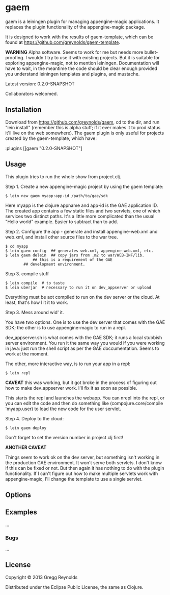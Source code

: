 # gaem

gaem is a leiningen plugin for managing appengine-magic applications.
It replaces the plugin functionality of the appengine-magic package.

It is designed to work with the results of gaem-template, which can be
found at https://github.com/greynolds/gaem-template.

**WARNING** Alpha software.  Seems to work for me but needs more
  bullet-proofing.  I wouldn't try to use it with existing projects.
  But it is suitable for exploring appengine-magic, not to mention
  leiningen.  Documentation will have to wait, in the meantime the
  code should be clear enough provided you understand leiningen
  templates and plugins, and mustache.

  Latest version: 0.2.0-SNAPSHOT

  Collaborators welcomed.

## Installation

Download from https://github.com/greynolds/gaem, cd to the dir, and
run "lein install" (remember this is alpha stuff; if it ever makes it
to prod status it'll live on the web somewhere).  The gaem plugin is
only useful for projects created by the gaem-template, which have:

  :plugins [[gaem "0.2.0-SNAPSHOT"]

## Usage

This plugin tries to run the whole show from project.clj.

Step 1.  Create a new appengine-magic project by using the gaem template:

    $ lein new gaem myapp:app-id /path/to/gae/sdk

Here myapp is the clojure appname and app-id is the GAE application
ID.  The created app contains a few static files and two servlets, one
of which services two distinct paths.  It's a little more complicated
than the usual "Hello world" example.  Easier to subtract than to add.

Step 2.  Configure the app - generate and install appengine-web.xml and web.xml, and install other source files to the war tree.

    $ cd myapp
    $ lein gaem config  ## generates web.xml, appengine-web.xml, etc.
    $ lein gaem delein  ## copy jars from .m2 to war/WEB-INF/lib.
      	   		## this is a requirement of the GAE
			## development environment.

Step 3.  compile stuff

    $ lein compile  # to taste
    $ lein uberjar  # necessary to run it on dev_appserver or upload

Everything must be aot compiled to run on the dev server or the cloud.
At least, that's how I it it to work.

Step 3.  Mess around wid' it.

You have two options.  One is to use the dev server that comes with the GAE SDK; the other is to use appengine-magic to run in a repl.

dev_appserver.sh is what comes with the GAE SDK; it runs a local
stubbish server environment.  You run it the same way you would if you
were working in java: just run the shell script as per the GAE
doccumentation.  Seems to work at the moment.

The other, more interactive way, is to run your app in a repl:

    $ lein repl

**CAVEAT** this was working, but it got broke in the process of
  figuring out how to make dev_appserver work.  I'll fix it as soon as
  possible.

This starts the repl and launches the webapp.  You can nrepl into the
repl, or you can edit the code and then do something like
(compojure.core/compile 'myapp.user) to load the new code for the user
servlet.

Step 4.  Deploy to the cloud:

    $ lein gaem deploy

Don't forget to set the version number in project.clj first!

**ANOTHER CAVEAT**

Things seem to work ok on the dev server, but something isn't working
in the production GAE environment.  It won't serve both servlets.  I
don't know if this can be fixed or not.  But then again it has nothing
to do with the plugin functionality.  If I can't figure out how to
make multiple servlets work with appengine-magic, I'll change the
template to use a single servlet.

## Options

## Examples

...

### Bugs

...


## License

Copyright © 2013 Gregg Reynolds

Distributed under the Eclipse Public License, the same as Clojure.
